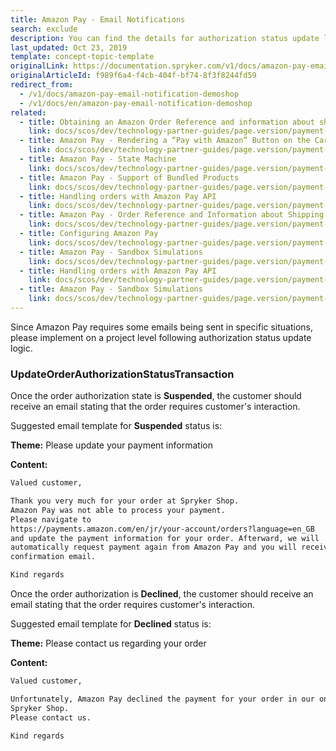 ```yaml
---
title: Amazon Pay - Email Notifications
search: exclude
description: You can find the details for authorization status update logic in the Spryker Legacy Demoshop.
last_updated: Oct 23, 2019
template: concept-topic-template
originalLink: https://documentation.spryker.com/v1/docs/amazon-pay-email-notification-demoshop
originalArticleId: f989f6a4-f4cb-404f-bf74-8f3f8244fd59
redirect_from:
  - /v1/docs/amazon-pay-email-notification-demoshop
  - /v1/docs/en/amazon-pay-email-notification-demoshop
related:
  - title: Obtaining an Amazon Order Reference and information about shipping addresses
    link: docs/scos/dev/technology-partner-guides/page.version/payment-partners/amazon-pay/obtaining-an-amazon-order-reference-and-information-about-shipping-addresses.html
  - title: Amazon Pay - Rendering a “Pay with Amazon” Button on the Cart Page
    link: docs/scos/dev/technology-partner-guides/page.version/payment-partners/amazon-pay/legacy-demoshop-integration/amazon-pay-rendering-a-pay-with-amazon-button-on-the-cart-page.html
  - title: Amazon Pay - State Machine
    link: docs/scos/dev/technology-partner-guides/page.version/payment-partners/amazon-pay/legacy-demoshop-integration/amazon-pay-state-machine.html
  - title: Amazon Pay - Support of Bundled Products
    link: docs/scos/dev/technology-partner-guides/page.version/payment-partners/amazon-pay/legacy-demoshop-integration/amazon-pay-support-of-bundled-products.html
  - title: Handling orders with Amazon Pay API
    link: docs/scos/dev/technology-partner-guides/page.version/payment-partners/amazon-pay/handling-orders-with-amazon-pay-api.html
  - title: Amazon Pay - Order Reference and Information about Shipping Addresses
    link: docs/scos/dev/technology-partner-guides/page.version/payment-partners/amazon-pay/legacy-demoshop-integration/amazon-pay-order-reference-and-information-about-shipping-addresses.html
  - title: Configuring Amazon Pay
    link: docs/scos/dev/technology-partner-guides/page.version/payment-partners/amazon-pay/configuring-amazon-pay.html
  - title: Amazon Pay - Sandbox Simulations
    link: docs/scos/dev/technology-partner-guides/page.version/payment-partners/amazon-pay/amazon-pay-sandbox-simulations.html
  - title: Handling orders with Amazon Pay API
    link: docs/scos/dev/technology-partner-guides/page.version/payment-partners/amazon-pay/legacy-demoshop-integration/legacy-demoshop-handling-orders-with-amazon-pay-api.html
  - title: Amazon Pay - Sandbox Simulations
    link: docs/scos/dev/technology-partner-guides/page.version/payment-partners/amazon-pay/legacy-demoshop-integration/amazon-pay-sandbox-simulations.html
---
```


Since Amazon Pay requires some emails being sent in specific situations, please implement on a project level following authorization status update logic.

### UpdateOrderAuthorizationStatusTransaction

Once the order authorization state is <b>Suspended</b>, the customer should receive an email stating that the order requires customer's interaction.

Suggested email template for <b>Suspended</b> status is:

<b>Theme:</b> Please update your payment information

<b>Content:</b>

```xml
Valued customer,

Thank you very much for your order at Spryker Shop.
Amazon Pay was not able to process your payment.
Please navigate to
https://payments.amazon.com/en/jr/your-account/orders?language=en_GB
and update the payment information for your order. Afterward, we will
automatically request payment again from Amazon Pay and you will receive a
confirmation email.

Kind regards
```

Once the order authorization is <b>Declined</b>, the customer should receive an email stating that the order requires customer's interaction.

Suggested email template for <b>Declined</b> status is:

<b>Theme:</b> Please contact us regarding your order

<b>Content:</b>

```xml
Valued customer,

Unfortunately, Amazon Pay declined the payment for your order in our online
Spryker Shop.
Please contact us.

Kind regards
```
